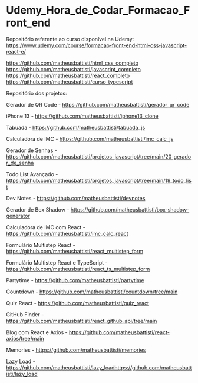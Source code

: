 # Udemy_Hora_de_Codar_Formacao_Front_end

Repositório referente ao curso disponível na Udemy: https://www.udemy.com/course/formacao-front-end-html-css-javascript-react-e/

https://github.com/matheusbattisti/html_css_completo
https://github.com/matheusbattisti/javascript_completo
https://github.com/matheusbattisti/react_completo
https://github.com/matheusbattisti/curso_typescript

Repositório dos projetos:

Gerador de QR Code - https://github.com/matheusbattisti/gerador_qr_code

iPhone 13 - https://github.com/matheusbattisti/iphone13_clone

Tabuada - https://github.com/matheusbattisti/tabuada_js

Calculadora de IMC - https://github.com/matheusbattisti/imc_calc_js

Gerador de Senhas - https://github.com/matheusbattisti/projetos_javascript/tree/main/20_gerador_de_senha

Todo List Avançado - https://github.com/matheusbattisti/projetos_javascript/tree/main/19_todo_list

Dev Notes - https://github.com/matheusbattisti/devnotes

Gerador de Box Shadow - https://github.com/matheusbattisti/box-shadow-generator

Calculadora de IMC com React - https://github.com/matheusbattisti/imc_calc_react

Formulário Multistep React - https://github.com/matheusbattisti/react_multistep_form

Formulário Multistep React e TypeScript - https://github.com/matheusbattisti/react_ts_multistep_form

Partytime - https://github.com/matheusbattisti/partytime

Countdown - https://github.com/matheusbattisti/countdown/tree/main

Quiz React - https://github.com/matheusbattisti/quiz_react

GitHub Finder - https://github.com/matheusbattisti/react_github_api/tree/main

Blog com React e Axios - https://github.com/matheusbattisti/react-axios/tree/main

Memories - https://github.com/matheusbattisti/memories

Lazy Load - https://github.com/matheusbattisti/lazy_loadhttps://github.com/matheusbattisti/lazy_load
